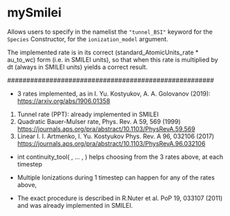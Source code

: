# mySmilei
Allows users to specify in the namelist the ```"tunnel_BSI"``` keyword for the ```Species``` Constructor, for the ```ionization_model``` argument.

The implemented rate is in its correct (standard_AtomicUnits_rate * au_to_wc) form (i.e. in SMILEI units), so that when this rate is multiplied by dt (always in SMILEI units) yields a correct result.

######################################################


* 3 rates implemented, as in I. Yu. Kostyukov, A. A. Golovanov (2019): https://arxiv.org/abs/1906.01358
1. Tunnel rate (PPT): already implemented in SMILEI
2. Quadratic Bauer-Mulser rate, Phys. Rev. A 59, 569 (1999) https://journals.aps.org/pra/abstract/10.1103/PhysRevA.59.569
3. Linear I. I. Artmenko, I. Yu. Kostyukov Phys. Rev. A 96, 032106 (2017) https://journals.aps.org/pra/abstract/10.1103/PhysRevA.96.032106

* int continuity_tool( , ... , ) helps choosing from the 3 rates above, at each timestep

* Multiple Ionizations during 1 timestep can happen for any of the rates above, 
* The exact procedure is described in R.Nuter et al. PoP 19, 033107 (2011) and was already implemented in SMILEI.
